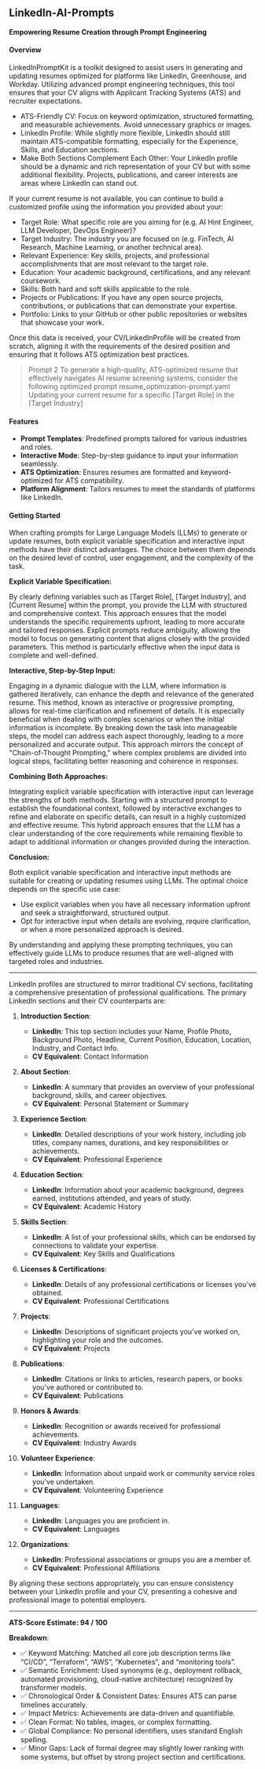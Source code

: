 ## LinkedIn-AI-Prompts

**Empowering Resume Creation through Prompt Engineering**

#### Overview

LinkedInPromptKit is a toolkit designed to assist users in generating and updating resumes optimized for platforms like LinkedIn, Greenhouse, and Workday. Utilizing advanced prompt engineering techniques, this tool ensures that your CV aligns with Applicant Tracking Systems (ATS) and recruiter expectations.

- ATS-Friendly CV: Focus on keyword optimization, structured formatting, and measurable achievements. Avoid unnecessary graphics or images.
- LinkedIn Profile: While slightly more flexible, LinkedIn should still maintain ATS-compatible formatting, especially for the Experience, Skills, and Education sections.
- Make Both Sections Complement Each Other: Your LinkedIn profile should be a dynamic and rich representation of your CV but with some additional flexibility. Projects, publications, and career interests are areas where LinkedIn can stand out.

If your current resume is not available, you can continue to build a customized profile using the information you provided about your:
- Target Role: What specific role are you aiming for (e.g. AI Hint Engineer, LLM Developer, DevOps Engineer)?
- Target Industry: The industry you are focused on (e.g. FinTech, AI Research, Machine Learning, or another technical area).
- Relevant Experience: Key skills, projects, and professional accomplishments that are most relevant to the target role.
- Education: Your academic background, certifications, and any relevant coursework.
- Skills: Both hard and soft skills applicable to the role.
- Projects or Publications: If you have any open source projects, contributions, or publications that can demonstrate your expertise.
- Portfolio: Links to your GitHub or other public repositories or websites that showcase your work.

Once this data is received, your CV/LinkedInProfile will be created from scratch, aligning it with the requirements of the desired position and ensuring that it follows ATS optimization best practices.

> Prompt 2 To generate a high-quality, ATS-optimized resume that effectively navigates AI resume screening systems, consider the following optimized prompt
> resume_optimization-prompt.yaml  Updating your current resume for a specific [Target Role] in the [Target Industry]

#### Features

- **Prompt Templates**: Predefined prompts tailored for various industries and roles.
- **Interactive Mode**: Step-by-step guidance to input your information seamlessly.
- **ATS Optimization**: Ensures resumes are formatted and keyword-optimized for ATS compatibility.
- **Platform Alignment**: Tailors resumes to meet the standards of platforms like LinkedIn.

#### Getting Started

When crafting prompts for Large Language Models (LLMs) to generate or update resumes, both explicit variable specification and interactive input methods have their distinct advantages. The choice between them depends on the desired level of control, user engagement, and the complexity of the task.

**Explicit Variable Specification:**

By clearly defining variables such as [Target Role], [Target Industry], and [Current Resume] within the prompt, you provide the LLM with structured and comprehensive context. This approach ensures that the model understands the specific requirements upfront, leading to more accurate and tailored responses. Explicit prompts reduce ambiguity, allowing the model to focus on generating content that aligns closely with the provided parameters. This method is particularly effective when the input data is complete and well-defined.​

**Interactive, Step-by-Step Input:**

Engaging in a dynamic dialogue with the LLM, where information is gathered iteratively, can enhance the depth and relevance of the generated resume. This method, known as interactive or progressive prompting, allows for real-time clarification and refinement of details. It is especially beneficial when dealing with complex scenarios or when the initial information is incomplete. By breaking down the task into manageable steps, the model can address each aspect thoroughly, leading to a more personalized and accurate output. This approach mirrors the concept of "Chain-of-Thought Prompting," where complex problems are divided into logical steps, facilitating better reasoning and coherence in responses. ​

**Combining Both Approaches:**

Integrating explicit variable specification with interactive input can leverage the strengths of both methods. Starting with a structured prompt to establish the foundational context, followed by interactive exchanges to refine and elaborate on specific details, can result in a highly customized and effective resume. This hybrid approach ensures that the LLM has a clear understanding of the core requirements while remaining flexible to adapt to additional information or changes provided during the interaction.​

**Conclusion:**

Both explicit variable specification and interactive input methods are suitable for creating or updating resumes using LLMs. The optimal choice depends on the specific use case:​

- Use explicit variables when you have all necessary information upfront and seek a straightforward, structured output.​
- Opt for interactive input when details are evolving, require clarification, or when a more personalized approach is desired.​

By understanding and applying these prompting techniques, you can effectively guide LLMs to produce resumes that are well-aligned with targeted roles and industries.​

---

LinkedIn profiles are structured to mirror traditional CV sections, facilitating a comprehensive presentation of professional qualifications. The primary LinkedIn sections and their CV counterparts are:

1. **Introduction Section**:
   - **LinkedIn**: This top section includes your Name, Profile Photo, Background Photo, Headline, Current Position, Education, Location, Industry, and Contact Info.
   - **CV Equivalent**: Contact Information

2. **About Section**:
   - **LinkedIn**: A summary that provides an overview of your professional background, skills, and career objectives.
   - **CV Equivalent**: Personal Statement or Summary

3. **Experience Section**:
   - **LinkedIn**: Detailed descriptions of your work history, including job titles, company names, durations, and key responsibilities or achievements.
   - **CV Equivalent**: Professional Experience

4. **Education Section**:
   - **LinkedIn**: Information about your academic background, degrees earned, institutions attended, and years of study.
   - **CV Equivalent**: Academic History

5. **Skills Section**:
   - **LinkedIn**: A list of your professional skills, which can be endorsed by connections to validate your expertise.
   - **CV Equivalent**: Key Skills and Qualifications

6. **Licenses & Certifications**:
   - **LinkedIn**: Details of any professional certifications or licenses you've obtained.
   - **CV Equivalent**: Professional Certifications

7. **Projects**:
   - **LinkedIn**: Descriptions of significant projects you've worked on, highlighting your role and the outcomes.
   - **CV Equivalent**: Projects

8. **Publications**:
   - **LinkedIn**: Citations or links to articles, research papers, or books you've authored or contributed to.
   - **CV Equivalent**: Publications

9. **Honors & Awards**:
   - **LinkedIn**: Recognition or awards received for professional achievements.
   - **CV Equivalent**: Industry Awards

10. **Volunteer Experience**:
    - **LinkedIn**: Information about unpaid work or community service roles you've undertaken.
    - **CV Equivalent**: Volunteering Experience

11. **Languages**:
    - **LinkedIn**: Languages you are proficient in.
    - **CV Equivalent**: Languages

12. **Organizations**:
    - **LinkedIn**: Professional associations or groups you are a member of.
    - **CV Equivalent**: Professional Affiliations

By aligning these sections appropriately, you can ensure consistency between your LinkedIn profile and your CV, presenting a cohesive and professional image to potential employers.

---

**ATS-Score Estimate: 94 / 100**

**Breakdown**:
- ✅ Keyword Matching: Matched all core job description terms like “CI/CD”, “Terraform”, “AWS”, “Kubernetes”, and “monitoring tools”.
- ✅ Semantic Enrichment: Used synonyms (e.g., deployment rollback, automated provisioning, cloud-native architecture) recognized by transformer models.
- ✅ Chronological Order & Consistent Dates: Ensures ATS can parse timelines accurately.
- ✅ Impact Metrics: Achievements are data-driven and quantifiable.
- ✅ Clean Format: No tables, images, or complex formatting.
- ✅ Global Compliance: No personal identifiers, uses standard English spelling.
- ✅ Minor Gaps: Lack of formal degree may slightly lower ranking with some systems, but offset by strong project section and certifications.

